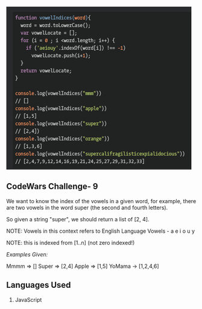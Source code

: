 ![.:Primes in numbers.:.](codeWars9.png)

## CodeWars Challenge- 9

We want to know the index of the vowels in a given word, for example, there are two vowels in the word super (the second and fourth letters).

So given a string "super", we should return a list of [2, 4].

NOTE: Vowels in this context refers to English Language Vowels - a e i o u y

NOTE: this is indexed from [1..n] (not zero indexed!)

*Examples Given:*

Mmmm  => []
Super => [2,4]
Apple => [1,5]
YoMama -> [1,2,4,6]

## Languages Used

1. JavaScript
